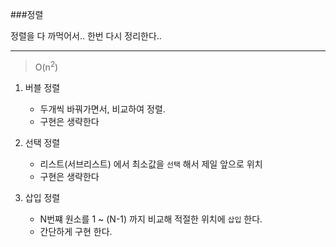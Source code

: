 ###정렬

정렬을 다 까먹어서.. 한번 다시 정리한다..

---
> O(n<sup>2</sup>)
1. 버블 정렬 
   - 두개씩 바꿔가면서, 비교하여 정렬. 
   - 구현은 생략한다
    
2. 선택 정렬
    - 리스트(서브리스트) 에서 최소값을 `선택` 해서 제일 앞으로 위치
    - 구현은 생략한다

3. 삽입 정렬
    - N번쨰 원소를 1 ~ (N-1) 까지 비교해 적절한 위치에 `삽입` 한다.
    - 간단하게 구현 한다.
